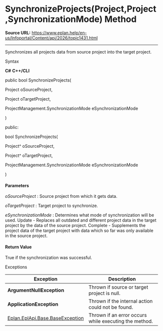 # SynchronizeProjects(Project,Project,SynchronizationMode) Method

**Source URL:** https://www.eplan.help/en-us/Infoportal/Content/api/2026/topic1431.html

---

Synchronizes all projects data from source project into the target project.

Syntax

**C#**
**C++/CLI**


public bool SynchronizeProjects( 

   Project oSourceProject,

   Project oTargetProject,

   ProjectManagement.SynchronizationMode eSynchronizationMode

)

public:

bool SynchronizeProjects( 

   Project^ oSourceProject,

   Project^ oTargetProject,

   ProjectManagement.SynchronizationMode eSynchronizationMode

)


#### Parameters

*oSourceProject*
:   Source project from which it gets data.

*oTargetProject*
:   Target project to synchronize.

*eSynchronizationMode*
:   Determines what mode of synchronization will be used. Update - Replaces all outdated and different project data in the target project by the data of the source project. Complete - Supplements the project data of the target project with data which so far was only available in the source project.

#### Return Value

True if the synchronization was successful.

Exceptions

| Exception | Description |
| --- | --- |
| **ArgumentNullException** | Thrown if source or target project is null. |
| **ApplicationException** | Thrown if the internal action could not be found. |
| [Eplan.EplApi.Base.BaseException](Eplan.EplApi.Baseu~Eplan.EplApi.Base.BaseException.html) | Thrown if an error occurs while executing the method. |

